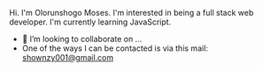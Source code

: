 Hi. I'm Olorunshogo Moses.
I'm interested in being a full stack web developer.
I'm currently learning JavaScript.
- 💞️ I’m looking to collaborate on ...
- One of the ways I can be contacted is via this mail: shownzy001@gmail.com

<!---
Olorunshogo/Olorunshogo is a ✨ special ✨ repository because its `README.md` (this file) appears on your GitHub profile.
You can click the Preview link to take a look at your changes.
--->
